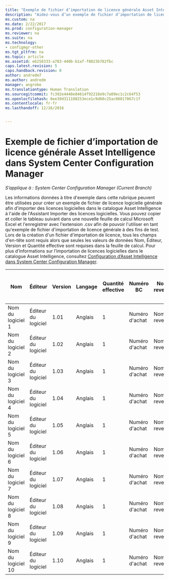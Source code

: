 ```yaml
---
title: "Exemple de fichier d’importation de licence générale Asset Intelligence | Microsoft Docs"
description: "Aidez-vous d’un exemple de fichier d’importation de licence générale Asset Intelligence pour importer des licences logicielles dans System Center Configuration Manager."
ms.custom: na
ms.date: 2/22/2017
ms.prod: configuration-manager
ms.reviewer: na
ms.suite: na
ms.technology:
- configmgr-other
ms.tgt_pltfrm: na
ms.topic: article
ms.assetid: e6258333-a783-440b-b1af-f8023b782fbc
caps.latest.revision: 5
caps.handback.revision: 0
author: andredm7
ms.author: andredm
manager: angrobe
ms.translationtype: Human Translation
ms.sourcegitcommit: fc392e4440e84614f92218e9c7a09ec1c2c64f53
ms.openlocfilehash: 6ee39d311108253ece1c9d60c25ac06017867c1f
ms.contentlocale: fr-fr
ms.lasthandoff: 12/16/2016


---
```

# <a name="example-asset-intelligence-general-license-import-file-in-system-center-configuration-manager"></a>Exemple de fichier d’importation de licence générale Asset Intelligence dans System Center Configuration Manager

*S’applique à : System Center Configuration Manager (Current Branch)*

Les informations données à titre d'exemple dans cette rubrique peuvent être utilisées pour créer un exemple de fichier de licence logicielle générale afin d'importer des licences logicielles dans le catalogue Asset Intelligence à l'aide de l'Assistant Importer des licences logicielles. Vous pouvez copier et coller le tableau suivant dans une nouvelle feuille de calcul Microsoft Excel et l'enregistrer avec l'extension .csv afin de pouvoir l'utiliser en tant qu'exemple de fichier d'importation de licence générale à des fins de test. Lors de la création d'un fichier d'importation de licence, tous les champs d'en-tête sont requis alors que seules les valeurs de données Nom, Éditeur, Version et Quantité effective sont requises dans la feuille de calcul. Pour plus d’informations sur l’importation de licences logicielles dans le catalogue Asset Intelligence, consultez [Configuration d’Asset Intelligence dans System Center Configuration Manager](../../../../core/clients/manage/asset-intelligence/configuring-asset-intelligence.md).  

|Nom|Éditeur|Version|Langage|Quantité effective|Numéro BC|Nom du revendeur|Date d'achat|Achat de la prise en charge|Date d'expiration de la prise en charge|Commentaires|  
|----------|---------------|-------------|--------------|-----------------------|--------------|------------------|--------------------|----------------------|---------------------------|--------------|  
|Nom du logiciel 1|Éditeur du logiciel|1.01|Anglais|1|Numéro d'achat|Nom du revendeur|10/10/2010|0|10/10/2012|Commentaire|  
|Nom du logiciel 2|Éditeur du logiciel|1.02|Anglais|1|Numéro d'achat|Nom du revendeur|10/10/2010|0|10/10/2012|Commentaire|  
|Nom du logiciel 3|Éditeur du logiciel|1.03|Anglais|1|Numéro d'achat|Nom du revendeur|10/10/2010|0|10/10/2012|Commentaire|  
|Nom du logiciel 4|Éditeur du logiciel|1.04|Anglais|1|Numéro d'achat|Nom du revendeur|10/10/2010|0|10/10/2012|Commentaire|  
|Nom du logiciel 5|Éditeur du logiciel|1.05|Anglais|1|Numéro d'achat|Nom du revendeur|10/10/2010|0|10/10/2012|Commentaire|  
|Nom du logiciel 6|Éditeur du logiciel|1.06|Anglais|1|Numéro d'achat|Nom du revendeur|10/10/2010|0|10/10/2012|Commentaire|  
|Nom du logiciel 7|Éditeur du logiciel|1.07|Anglais|1|Numéro d'achat|Nom du revendeur|10/10/2010|0|10/10/2012|Commentaire|  
|Nom du logiciel 8|Éditeur du logiciel|1.08|Anglais|1|Numéro d'achat|Nom du revendeur|10/10/2010|0|10/10/2012|Commentaire|  
|Nom du logiciel 9|Éditeur du logiciel|1.09|Anglais|1|Numéro d'achat|Nom du revendeur|10/10/2010|0|10/10/2012|Commentaire|  
|Nom du logiciel 10|Éditeur du logiciel|1.10|Anglais|1|Numéro d'achat|Nom du revendeur|10/10/2010|0|10/10/2012|Commentaire|  

